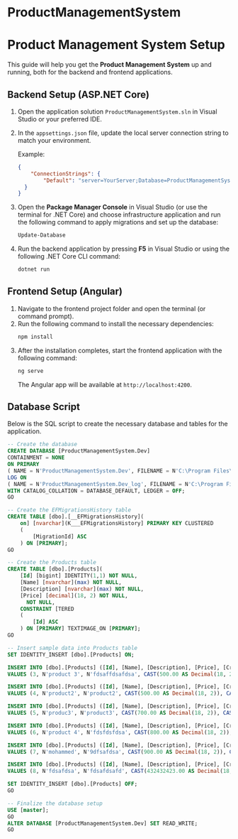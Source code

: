 # ProductManagementSystem

# Product Management System Setup

This guide will help you get the **Product Management System** up and running, both for the backend and frontend applications.

## Backend Setup (ASP.NET Core)

1. Open the application solution `ProductManagementSystem.sln` in Visual Studio or your preferred IDE.
2. In the `appsettings.json` file, update the local server connection string to match your environment.

    Example:
    ```json
    {
        "ConnectionStrings": {
            "Default": "server=YourServer;Database=ProductManagementSystem.Dev;TrustServerCertificate=True;Integrated Security=True"
      }
    }
    ```
3. Open the **Package Manager Console** in Visual Studio (or use the terminal for .NET Core) and choose infrastructure application and run the following command to apply migrations and set up the database:
    ```bash
    Update-Database
    ```
4. Run the backend application by pressing **F5** in Visual Studio or using the following .NET Core CLI command:
    ```bash
    dotnet run
    ```

## Frontend Setup (Angular)

1. Navigate to the frontend project folder and open the terminal (or command prompt).
2. Run the following command to install the necessary dependencies:
    ```bash
    npm install
    ```
3. After the installation completes, start the frontend application with the following command:
    ```bash
    ng serve
    ```
    The Angular app will be available at `http://localhost:4200`.

## Database Script

Below is the SQL script to create the necessary database and tables for the application.

```sql
-- Create the database
CREATE DATABASE [ProductManagementSystem.Dev]
CONTAINMENT = NONE
ON PRIMARY 
( NAME = N'ProductManagementSystem.Dev', FILENAME = N'C:\Program Files\Microsoft SQL Server\MSSQL16.SQLEXPRESS\MSSQL\DATA\ProductManagementSystem.Dev.mdf', SIZE = 8192KB, MAXSIZE = UNLIMITED, FILEGROWTH = 65536KB )
LOG ON 
( NAME = N'ProductManagementSystem.Dev_log', FILENAME = N'C:\Program Files\Microsoft SQL Server\MSSQL16.SQLEXPRESS\MSSQL\DATA\ProductManagementSystem.Dev_log.ldf', SIZE = 8192KB, MAXSIZE = 2048GB, FILEGROWTH = 65536KB )
WITH CATALOG_COLLATION = DATABASE_DEFAULT, LEDGER = OFF;
GO

-- Create the EFMigrationsHistory table
CREATE TABLE [dbo].[__EFMigrationsHistory](
    on] [nvarchar](K___EFMigrationsHistory] PRIMARY KEY CLUSTERED 
    (
        [MigrationId] ASC
    ) ON [PRIMARY];
GO

-- Create the Products table
CREATE TABLE [dbo].[Products](
    [Id] [bigint] IDENTITY(1,1) NOT NULL,
    [Name] [nvarchar](max) NOT NULL,
    [Description] [nvarchar](max) NOT NULL,
    [Price] [decimal](18, 2) NOT NULL,
      NOT NULL,
    CONSTRAINT [TERED 
    (
        [Id] ASC
    ) ON [PRIMARY] TEXTIMAGE_ON [PRIMARY];
GO

-- Insert sample data into Products table
SET IDENTITY_INSERT [dbo].[Products] ON;

INSERT INTO [dbo].[Products] ([Id], [Name], [Description], [Price], [CreationDate]) 
VALUES (3, N'product 3', N'fdsaffdsafdsa', CAST(500.00 AS Decimal(18, 2)), CAST(N'2025-01-01T19:13:25.1662306' AS DateTime2));

INSERT INTO [dbo].[Products] ([Id], [Name], [Description], [Price], [CreationDate]) 
VALUES (4, N'product2', N'product2', CAST(500.00 AS Decimal(18, 2)), CAST(N'2025-01-01T19:27:57.3874048' AS DateTime2));

INSERT INTO [dbo].[Products] ([Id], [Name], [Description], [Price], [CreationDate]) 
VALUES (5, N'produc3', N'product3', CAST(700.00 AS Decimal(18, 2)), CAST(N'2025-01-01T19:28:05.6509832' AS DateTime2));

INSERT INTO [dbo].[Products] ([Id], [Name], [Description], [Price], [CreationDate]) 
VALUES (6, N'product 4', N'fdsfdsfdsa', CAST(800.00 AS Decimal(18, 2)), CAST(N'2025-01-01T19:28:16.6685644' AS DateTime2));

INSERT INTO [dbo].[Products] ([Id], [Name], [Description], [Price], [CreationDate]) 
VALUES (7, N'mohammed', N'9dfsafdsa', CAST(900.00 AS Decimal(18, 2)), CAST(N'2025-01-01T19:28:26.7941270' AS DateTime2));

INSERT INTO [dbo].[Products] ([Id], [Name], [Description], [Price], [CreationDate]) 
VALUES (8, N'fdsafdsa', N'fdsafdsafd', CAST(432432423.00 AS Decimal(18, 2)), CAST(N'2025-01-01T21:48:40.3401166' AS DateTime2));

SET IDENTITY_INSERT [dbo].[Products] OFF;
GO

-- Finalize the database setup
USE [master];
GO
ALTER DATABASE [ProductManagementSystem.Dev] SET READ_WRITE;
GO
